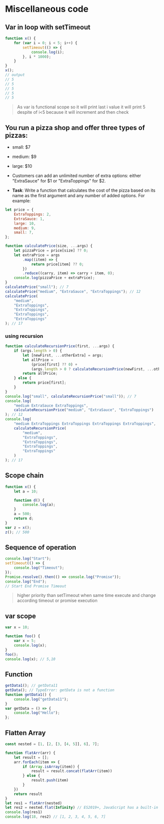 # Miscellaneous code

## Var in loop with setTimeout

```js
function x() {
    for (var i = 0; i < 5; i++) {
        setTimeout(() => {
            console.log(i);
        }, i * 1000);
    }
}
x();
// output
// 5
// 5
// 5
// 5
// 5
```

> As var is functional scope so it will print last i value
> it will print 5 despite of i<5 because it will increment and then check

## You run a pizza shop and offer three types of pizzas:

* small: $7
* medium: $9
* large: $10

* Customers can add an unlimited number of extra options: either "ExtraSauce" for $1 or "ExtraToppings" for $2.

* **Task**: Write a function that calculates the cost of the pizza based on its name as the first argument and any number of added options.
  For example:

```js
let price = {
    ExtraToppings: 2,
    ExtraSauce: 1,
    large: 10,
    medium: 9,
    small: 7,
};

function calculatePrice(size, ...args) {
    let pizzaPrice = price[size] ?? 0;
    let extraPrice = args
        .map((item) => {
            return price[item] ?? 0;
        })
        .reduce((carry, item) => carry + item, 0);
    console.log(pizzaPrice + extraPrice);
}
calculatePrice("small"); // 7
calculatePrice("medium", "ExtraSauce", "ExtraToppings"); // 12
calculatePrice(
    "medium",
    "ExtraToppings",
    "ExtraToppings",
    "ExtraToppings",
    "ExtraToppings"
); // 17
```

### using recursion

```js
function calculateRecursionPrice(first, ...args) {
    if (args.length > 0) {
        let [newFirst, ...otherExtra] = args;
        let allPrice =
            (price[first] ?? 0) +
            (args.length > 0 ? calculateRecursionPrice(newFirst, ...otherExtra) : 0);
        return allPrice;
    } else {
        return price[first];
    }
}
console.log("small", calculateRecursionPrice("small")); // 7
console.log(
    "medium ExtraSauce ExtraToppings",
    calculateRecursionPrice("medium", "ExtraSauce", "ExtraToppings")
); // 12
console.log(
    "medium ExtraToppings ExtraToppings ExtraToppings ExtraToppings",
    calculateRecursionPrice(
        "medium",
        "ExtraToppings",
        "ExtraToppings",
        "ExtraToppings",
        "ExtraToppings"
    )
); // 17
```

## Scope chain

```js
function x() {
    let a = 10;

    function d() {
        console.log(a);
    }
    a = 500;
    return d;
}
var z = x();
z(); // 500
```

## Sequence of operation

```js
console.log("Start");
setTimeout(() => {
    console.log("Timeout");
});
Promise.resolve().then(() => console.log("Promise"));
console.log("End");
// Start End Promise Timeout
```

> higher priority than setTimeout when same time execute and change according timeout or promise execution

## var scope

```js
var x = 10;

function foo() {
    var x = 5;
    console.log(x);
}
foo();
console.log(x); // 5,10
```

## Function

```js
getData1(); // getData11
getData(); // TypeError: getData is not a function
function getData1() {
    console.log("getData11");
}
var getData = () => {
    console.log("Hello");
};
```

## Flatten Array

```js
const nested = [1, [2, [3, [4, 5]], 6], 7];

function flatArr(arr) {
    let result = [];
    arr.forEach(item => {
        if (Array.isArray(item)) {
            result = result.concat(flatArr(item))
        } else {
            result.push(item)
        }
    })
    return result
}
let res1 = flatArr(nested)
let res2 = nested.flat(Infinity) // ES2019+, JavaScript has a built-in method:
console.log(res1)
console.log(18, res2) // [1, 2, 3, 4, 5, 6, 7]
```
